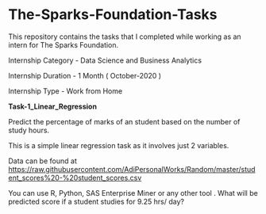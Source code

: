 # The-Sparks-Foundation-Tasks
This repository contains the tasks that I completed while working as an intern for The Sparks Foundation.

Internship Category - Data Science and Business Analytics

Internship Duration - 1 Month ( October-2020 )

Internship Type - Work from Home

**Task-1_Linear_Regression**


Predict the percentage of marks of an student based on the number of study hours.

This is a simple linear regression task as it involves just 2 variables.

Data can be found at https://raw.githubusercontent.com/AdiPersonalWorks/Random/master/student_scores%20-%20student_scores.csv

You can use R, Python, SAS Enterprise Miner or any other tool
.
What will be predicted score if a student studies for 9.25 hrs/ day?
